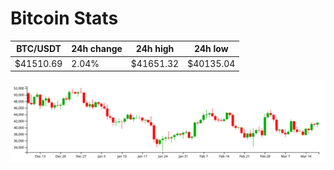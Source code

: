 # Bitcoin Stats

BTC/USDT|24h change|24h high|24h low|
|---|---|---|---|
|$41510.69|2.04%|$41651.32|$40135.04|

<img src="./chart.svg">
